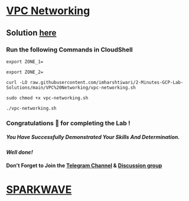 # [VPC Networking](https://www.cloudskillsboost.google/course_templates/50/labs/485519)

## Solution [here](https://youtu.be/pKAu_PB3FZI)

### Run the following Commands in CloudShell
```
export ZONE_1=
```
```
export ZONE_2=
```
```
curl -LO raw.githubusercontent.com/imharshtiwari/2-Minutes-GCP-Lab-Solutions/main/VPC%20Networking/vpc-networking.sh

sudo chmod +x vpc-networking.sh

./vpc-networking.sh
```

### Congratulations 🎉 for completing the Lab !

##### *You Have Successfully Demonstrated Your Skills And Determination.*

#### *Well done!*

#### Don't Forget to Join the [Telegram Channel](https://t.me/sparkwave.01) & [Discussion group](https://t.me/sparkwave.01chats)

# [SPARKWAVE](https://www.youtube.com/@sparkwave.01)
